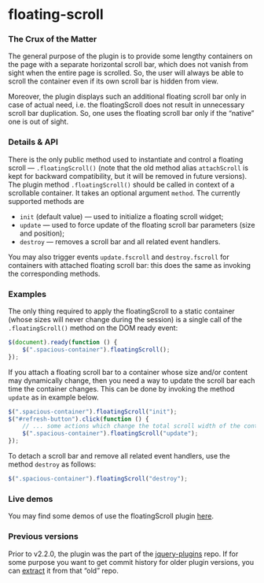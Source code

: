 # floating-scroll

### The Crux of the Matter

The general purpose of the plugin is to provide some lengthy containers on the page with a separate horizontal scroll bar, which does not vanish from sight when the entire page is scrolled. So, the user will always be able to scroll the container even if its own scroll bar is hidden from view.

Moreover, the plugin displays such an additional floating scroll bar only in case of actual need, i.e. the floatingScroll does not result in unnecessary scroll bar duplication. So, one uses the floating scroll bar only if the “native” one is out of sight.

### Details & API

There is the only public method used to instantiate and control a floating scroll — `.floatingScroll()` (note that the old method alias `attachScroll` is kept for backward compatibility, but it will be removed in future versions). The plugin method `.floatingScroll()` should be called in context of a scrollable container. It takes an optional argument `method`. The currently supported methods are

* `init` (default value) — used to initialize a floating scroll widget;
* `update` — used to force update of the floating scroll bar parameters (size and position);
* `destroy` — removes a scroll bar and all related event handlers.

You may also trigger events `update.fscroll` and `destroy.fscroll` for containers with attached floating scroll bar: this does the same as invoking the corresponding methods.

### Examples

The only thing required to apply the floatingScroll to a static container (whose sizes will never change during the session) is a single call of the `.floatingScroll()` method on the DOM ready event:

```javascript
$(document).ready(function () {
    $(".spacious-container").floatingScroll();
});
```

If you attach a floating scroll bar to a container whose size and/or content may dynamically change, then you need a way to update the scroll bar each time the container changes. This can be done by invoking the method `update` as in example below.

```javascript
$(".spacious-container").floatingScroll("init");
$("#refresh-button").click(function () {
    // ... some actions which change the total scroll width of the container ...
    $(".spacious-container").floatingScroll("update");
});
```

To detach a scroll bar and remove all related event handlers, use the method `destroy` as follows:

```javascript
$(".spacious-container").floatingScroll("destroy");
```

### Live demos

You may find some demos of use the floatingScroll plugin [here](http://amphiluke.github.io/floating-scroll/).

### Previous versions

Prior to v2.2.0, the plugin was the part of the [jquery-plugins](https://github.com/Amphiluke/jquery-plugins) repo. If for some purpose you want to get commit history for older plugin versions, you can [extract](https://github.com/Amphiluke/jquery-plugins/commits/master/src/floatingscroll) it from that “old” repo.